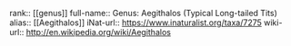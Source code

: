 

rank:: [[genus]]
full-name:: Genus: Aegithalos (Typical Long-tailed Tits)
alias:: [[Aegithalos]]
iNat-url:: https://www.inaturalist.org/taxa/7275
wiki-url:: http://en.wikipedia.org/wiki/Aegithalos